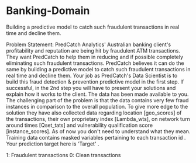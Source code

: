 # Banking-Domain
Building a predictive model to catch such fraudulent transactions in real time and decline them.



Problem Statement: PredCatch Analytics' Australian banking client's profitability and reputation are being hit by fraudulent ATM transactions. They want PredCatch to help them in reducing and if possible completely eliminating such fraudulent transactions. PredCatch believes it can do the same by building a predictive model to catch such fraudulent transactions in real time and decline them. Your job as PredCatch's Data Scientist is to build this fraud detection & prevention predictive model in the first step. If successful, in the 2nd step you will have to present your solutions and explain how it works to the client. The data has been made available to you. 
The challenging part of the problem is that the data contains very few fraud instances in comparison to the overall population. To give more edge to the solution they have also collected data regarding location [geo_scores] of the transactions, their own proprietary index [Lambda_wts], on network turn around times [Qset_tats] and vulnerability qualification score [instance_scores]. As of now you don't need to understand what they mean.
Training data contains masked variables pertaining to each transaction id . Your prediction target here is 'Target' .


1: Fraudulent transactions
0: Clean transactions

